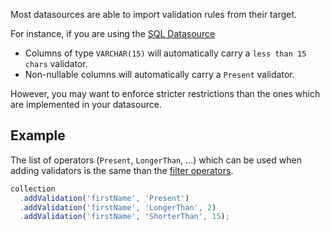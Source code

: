 Most datasources are able to import validation rules from their target.

For instance, if you are using the [SQL Datasource](../../datasources/provided/databases/sql.md)

- Columns of type `VARCHAR(15)` will automatically carry a `less than 15 chars` validator.
- Non-nullable columns will automatically carry a `Present` validator.

However, you may want to enforce stricter restrictions than the ones which are implemented in your datasource.

## Example

The list of operators (`Present`, `LongerThan`, ...) which can be used when adding validators is the same than the [filter operators](../../under-the-hood/queries/filters.md#operators).

```javascript
collection
  .addValidation('firstName', 'Present')
  .addValidation('firstName', 'LongerThan', 2)
  .addValidation('firstName', 'ShorterThan', 15);
```
